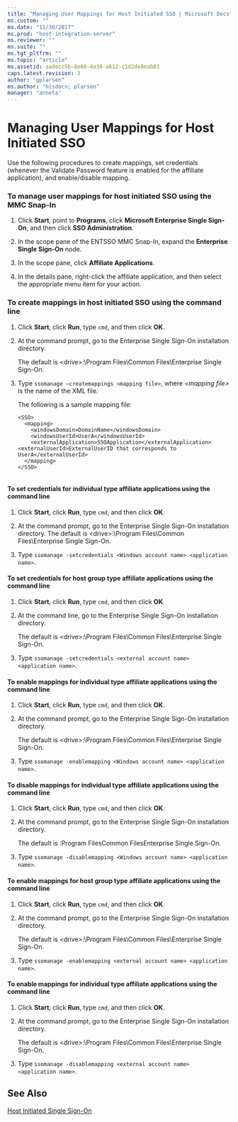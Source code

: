 ```yaml
---
title: "Managing User Mappings for Host Initiated SSO | Microsoft Docs"
ms.custom: ""
ms.date: "11/30/2017"
ms.prod: "host-integration-server"
ms.reviewer: ""
ms.suite: ""
ms.tgt_pltfrm: ""
ms.topic: "article"
ms.assetid: aadecc5b-8e66-4a39-a612-c1d2de8eab03
caps.latest.revision: 3
author: "gplarsen"
ms.author: "hisdocs; plarsen"
manager: "anneta"
---
```

# Managing User Mappings for Host Initiated SSO
Use the following procedures to create mappings, set credentials (whenever the Validate Password feature is enabled for the affiliate application), and enable/disable mapping.  
  
### To manage user mappings for host initiated SSO using the MMC Snap-In  
  
1.  Click **Start**, point to **Programs**, click **Microsoft Enterprise Single Sign-On**, and then click **SSO Administration**.  
  
2.  In the scope pane of the ENTSSO MMC Snap-In, expand the **Enterprise Single Sign-On** node.  
  
3.  In the scope pane, click **Affiliate Applications**.  
  
4.  In the details pane, right-click the affiliate application, and then select the appropriate menu item for your action.  
  
### To create mappings in host initiated SSO using the command line  
  
1.  Click **Start**, click **Run**, type `cmd`, and then click **OK**.  
  
2.  At the command prompt, go to the Enterprise Single Sign-On installation directory.  
  
     The default is \<drive>:\Program Files\Common Files\Enterprise Single Sign-On.  
  
3.  Type `ssomanage –createmappings <mapping file>`, where *\<mapping file>* is the name of the XML file.  
  
     The following is a sample mapping file:  
  
    ```  
    <SSO>  
      <mapping>  
        <windowsDomain>DomainName</windowsDomain>  
        <windowsUserId>UserA</windowsUserId>  
        <externalApplication>SSOApplication</externalApplication>  
    <externalUserId>ExternalUserID that corresponds to UserA</externalUserId>  
      </mapping>  
    </SSO>  
  
    ```  
  
#### To set credentials for individual type affiliate applications using the command line  
  
1.  Click **Start**, click **Run**, type `cmd`, and then click **OK**.  
  
2.  At the command prompt, go to the Enterprise Single Sign-On installation directory. The default is \<drive>:\Program Files\Common Files\Enterprise Single Sign-On.  
  
3.  Type `ssomanage -setcredentials <Windows account name> <application name>`.  
  
#### To set credentials for host group type affiliate applications using the command line  
  
1.  Click **Start**, click **Run**, type `cmd`, and then click **OK**.  
  
2.  At the command line, go to the Enterprise Single Sign-On installation directory.  
  
     The default is \<drive>:\Program Files\Common Files\Enterprise Single Sign-On.  
  
3.  Type `ssomanage -setcredentials <external account name> <application name>`.  
  
#### To enable mappings for individual type affiliate applications using the command line  
  
1.  Click **Start**, click **Run**, type `cmd`, and then click **OK**.  
  
2.  At the command prompt, go to the Enterprise Single Sign-On installation directory.  
  
     The default is \<drive>:\Program Files\Common Files\Enterprise Single Sign-On.  
  
3.  Type `ssomanage -enablemapping <Windows account name> <application name>`.  
  
#### To disable mappings for individual type affiliate applications using the command line  
  
1.  Click **Start**, click **Run**, type `cmd`, and then click **OK**.  
  
2.  At the command prompt, go to the Enterprise Single Sign-On installation directory.  
  
     The default is <drive>:Program FilesCommon FilesEnterprise Single Sign-On.  
  
3.  Type `ssomanage -disablemapping <Windows account name> <application name>`.  
  
#### To enable mappings for host group type affiliate applications using the command line  
  
1.  Click **Start**, click **Run**, type `cmd`, and then click **OK**.  
  
2.  At the command prompt, go to the Enterprise Single Sign-On installation directory.  
  
     The default is \<drive>:\Program Files\Common Files\Enterprise Single Sign-On.  
  
3.  Type `ssomanage -enablemapping <external account name> <application name>`.  
  
#### To enable mappings for individual type affiliate applications using the command line  
  
1.  Click **Start**, click **Run**, type `cmd`, and then click **OK**.  
  
2.  At the command prompt, go to the Enterprise Single Sign-On installation directory.  
  
     The default is \<drive>:\Program Files\Common Files\Enterprise Single Sign-On.  
  
3.  Type `ssomanage -disablemapping <external account name> <application name>`.  
  
## See Also  
 [Host Initiated Single Sign-On](../esso/host-initiated-single-sign-on.md)